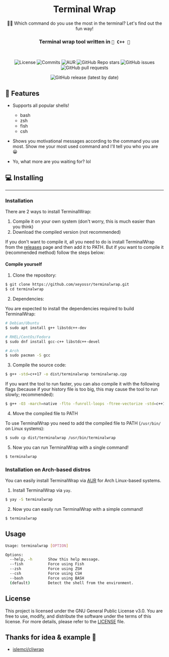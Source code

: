 <div align="center">

# Terminal Wrap
🧑‍💻 Which command do you use the most in the terminal? Let's find out the fun way! 

<h3>
Terminal wrap tool written in <code>👑 C++ 👑</code>
</h3>
<br>

![License](https://img.shields.io/github/license/xeyossr/terminalwrap?style=for-the-badge)
![Commits](https://img.shields.io/github/commit-activity/m/xeyossr/terminalwrap?style=for-the-badge)
![AUR](https://img.shields.io/aur/version/terminalwrap?style=for-the-badge)
![GitHub Repo stars](https://img.shields.io/github/stars/xeyossr/terminalwrap?style=for-the-badge)
![GitHub issues](https://img.shields.io/github/issues/xeyossr/terminalwrap?style=for-the-badge)
![GitHub pull requests](https://img.shields.io/github/issues-pr/xeyossr/terminalwrap?style=for-the-badge)

![GitHub release (latest by date)](https://img.shields.io/github/v/release/xeyossr/terminalwrap?style=for-the-badge)


</div>

##  💫 Features
- Supports all popular shells!
  - bash
  - zsh
  - fish
  - csh

- Shows you motivational messages according to the command you use most. Show me your most used command and I'll tell you who you are 😀
- Yo, what more are you waiting for? lol

## 💻 Installing
---
### Installation 

There are 2 ways to install TerminalWrap:
1. Compile it on your own system (don't worry, this is much easier than you think)
2. Download the compiled version (not recommended)

If you don't want to compile it, all you need to do is install TerminalWrap from the [releases](https://github.com/xeyossr/terminalwrap/releases) page and then add it to PATH.
But if you want to compile it (recommended method) follow the steps below:

#### Compile yourself

1. Clone the repository:

```bash
$ git clone https://github.com/xeyossr/terminalwrap.git
$ cd terminalwrap
```

2. Dependencies:

You are expected to install the dependencies required to build TerminalWrap:

```bash
# Debian/Ubuntu
$ sudo apt install g++ libstdc++-dev

# RHEL/CentOs/Fedora
$ sudo dnf install gcc-c++ libstdc++-devel

# Arch
$ sudo pacman -S gcc
```

3. Compile the source code:

```bash
$ g++ -std=c++17 -o dist/terminalwrap terminalwrap.cpp
```

If you want the tool to run faster, you can also compile it with the following flags (because if your history file is too big, this may cause the tool to run slowly; recommended):

```bash
$ g++ -O3 -march=native -flto -funroll-loops -ftree-vectorize -std=c++17 -o dist/terminalwrap terminalwrap.cpp
```

4. Move the compiled file to PATH

To use TerminalWrap you need to add the compiled file to PATH (`/usr/bin/` on Linux systems):

```bash
$ sudo cp dist/terminalwrap /usr/bin/terminalwrap
```

5. Now you can run TerminalWrap with a single command!
```bash
$ terminalwrap
```

### Installation on Arch-based distros
You can easily install TerminalWrap via [AUR](https://aur.archlinux.org/packages/terminalwrap) for Arch Linux-based systems.

1. Install TerminalWrap via `yay`.

```bash
$ yay -S terminalwrap
```

2. Now you can easily run TerminalWrap with a simple command!
```bash
$ terminalwrap
```

## Usage

```bash
Usage: terminalwrap [OPTION]

Options:
  --help, -h       Show this help message.
  --fish           Force using Fish
  --zsh            Force using ZSH
  --csh            Force using CSH
  --bash           Force using BASH
  (default)        Detect the shell from the environment.
```

## License

This project is licensed under the GNU General Public License v3.0. You are free to use, modify, and distribute the software under the terms of this license. For more details, please refer to the [LICENSE](LICENSE) file.


## Thanks for idea & example 💬
- [islemci/cliwrap](https://github.com/islemci/cliwrap)
